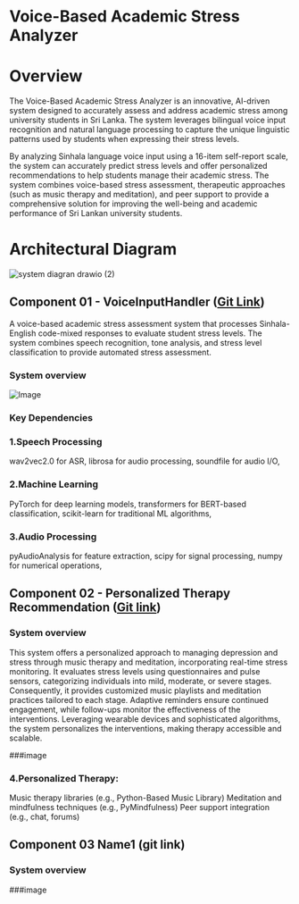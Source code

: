 # Voice-Based Academic Stress Analyzer

# Overview

The Voice-Based Academic Stress Analyzer is an innovative, AI-driven system designed to accurately assess and address academic stress among university students in Sri Lanka. The system leverages bilingual voice input recognition and natural language processing to capture the unique linguistic patterns used by students when expressing their stress levels.

By analyzing Sinhala language voice input using a 16-item self-report scale, the system can accurately predict stress levels and offer personalized recommendations to help students manage their academic stress. The system combines voice-based stress assessment, therapeutic approaches (such as music therapy and meditation), and peer support to provide a comprehensive solution for improving the well-being and academic performance of Sri Lankan university students.

# Architectural Diagram

![system diagran drawio (2)](https://github.com/user-attachments/assets/4a99b0ba-e5d5-47ca-a7a5-7316776114e0)

## Component 01 - VoiceInputHandler ([Git Link](https://github.com/viduthranaweera2001/accedemic-stress-management/tree/feature/stress-score-calculation-new))
A voice-based academic stress assessment system that processes Sinhala-English code-mixed responses to evaluate student stress levels. The system combines speech recognition, tone analysis, and stress level classification to provide automated stress assessment.

### System overview 

![Image](https://github.com/user-attachments/assets/a7702f02-9ca9-4d6d-8582-d8400e18e4b6)

### Key Dependencies

### 1.Speech Processing

wav2vec2.0 for ASR, 
librosa for audio processing, 
soundfile for audio I/O, 

### 2.Machine Learning

PyTorch for deep learning models, 
transformers for BERT-based classification, 
scikit-learn for traditional ML algorithms, 

### 3.Audio Processing

pyAudioAnalysis for feature extraction, 
scipy for signal processing, 
numpy for numerical operations, 

## Component 02 - Personalized Therapy Recommendation ([Git link](https://github.com/viduthranaweera2001/accedemic-stress-management/tree/feature/personalized-therapy-suggestion))

### System overview 
This system offers a personalized approach to managing depression and stress through music therapy and meditation, incorporating real-time stress monitoring. It evaluates stress levels using questionnaires and pulse sensors, categorizing individuals into mild, moderate, or severe stages. Consequently, it provides customized music playlists and meditation practices tailored to each stage. Adaptive reminders ensure continued engagement, while follow-ups monitor the effectiveness of the interventions. Leveraging wearable devices and sophisticated algorithms, the system personalizes the interventions, making therapy accessible and scalable. 

###image

### 4.Personalized Therapy:

Music therapy libraries (e.g., Python-Based Music Library)
Meditation and mindfulness techniques (e.g., PyMindfulness)
Peer support integration (e.g., chat, forums)


## Component 03 Name1 (git link)

### System overview 

###image
  
